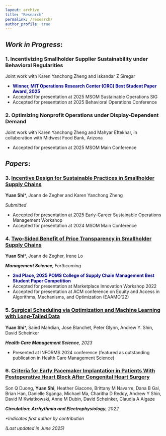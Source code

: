 ```yaml
---
layout: archive
title: "Research"
permalink: /research/
author_profile: true
---
```


## _Work in Progress_:
  
### 1. Incentivizing Smallholder Supplier Sustainability under Behavioral Regularities
Joint work with Karen Yanchong Zheng and Iskandar Z Siregar
* **<span style="color: darkblue;">Winner, MIT Operations Research Center (ORC) Best Student Paper Award, 2025</span>**
* Accepted for presentation at 2025 MSOM Sustainable Operations SIG
* Accepted for presentation at 2025 Behavioral Operations Conference

### 2. Optimizing Nonprofit Operations under Display-Dependent Demand
Joint work with Karen Yanchong Zheng and Mahyar Eftekhar, in collaboration with Midwest Food Bank, Arizona
* Accepted for presentation at 2025 MSOM Main Conference



## _Papers_:

### 3. [Incentive Design for Sustainable Practices in Smallholder Supply Chains](https://papers.ssrn.com/sol3/papers.cfm?abstract_id=5039053) 
**Yuan Shi***, Joann de Zegher and Karen Yanchong Zheng

_Submitted_
* Accepted for presentation at 2025 Early-Career Sustainable Operations Management Workshop
* Accepted for presentation at 2024 MSOM Main Conference


### 4. [Two-Sided Benefit of Price Transparency in Smallholder Supply Chains](https://papers.ssrn.com/sol3/papers.cfm?abstract_id=4052928)
**Yuan Shi***, Joann de Zegher, Irene Lo

_**Management Science**, Forthcoming_

* **<span style="color: darkblue;">2nd Place, 2025 POMS College of Supply Chain Management Best Student Paper Competition</span>**
* Accepted for presentation at Marketplace Innovation Workshop 2022
* Accepted for presentation at ACM conference on Equity and Access in Algorithms, Mechanisms, and Optimization (EAAMO'22) 
  
### 5. [Surgical Scheduling via Optimization and Machine Learning with Long-Tailed Data](https://arxiv.org/abs/2202.06383)
**Yuan Shi***, Saied Mahdian, Jose Blanchet, Peter Glynn, Andrew Y. Shin, David Scheinker

_**Health Care Management Science**, 2023_

* Presented at INFORMS 2024 conference (featured as outstanding publication in Health Care Management Science)

### 6. [Criteria for Early Pacemaker Implantation in Patients With Postoperative Heart Block After Congenital Heart Surgery](https://www.ahajournals.org/doi/full/10.1161/CIRCEP.122.011145)
Son Q Duong, **Yuan Shi**, Heather Giacone, Brittany M Navarre, Dana B Gal, Brian Han, Danielle Sganga, Michael Ma, Charitha D Reddy, Andrew Y Shin, David M Kwiatkowski, Anne M Dubin, David Scheinker, Claudia A Algaze

_**Circulation: Arrhythmia and Electrophysiology**, 2022_



_*Indicates first author by contribution_

_(Last updated in June 2025)_


